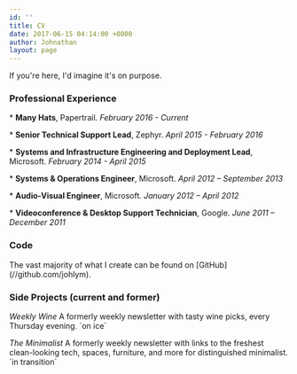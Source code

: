 ```yaml
---
id: ''
title: CV
date: 2017-06-15 04:14:00 +0000
author: Johnathan
layout: page
---
```

If you're here, I'd imagine it's on purpose.

### Professional Experience

\*   **Many Hats**, Papertrail. _February 2016 - Current_

\*   **Senior Technical Support Lead**, Zephyr. _April 2015 - February 2016_

\*   **Systems and Infrastructure Engineering and Deployment Lead**, Microsoft. _February 2014 - April 2015_

\*   **Systems & Operations Engineer**, Microsoft. _April 2012 – September 2013_

\*   **Audio-Visual Engineer**, Microsoft. _January 2012 – April 2012_

\*   **Videoconference & Desktop Support Technician**, Google. _June 2011 – December 2011_

### Code

The vast majority of what I create can be found on \[GitHub\](//github.com/johlym).

### Side Projects (current and former)

_Weekly Wine_ A formerly weekly newsletter with tasty wine picks, every Thursday evening. \`on ice\`

_The Minimalist_ A formerly weekly newsletter with links to the freshest clean-looking tech, spaces, furniture, and more for distinguished minimalist. \`in transition\`
